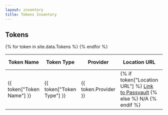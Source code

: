 ```yaml
---
layout: inventory
title: Tokens Inventory
---
```


<h2>Tokens</h2>
<table  id="token-table">
  <thead>
    <tr>
      <th>Token Name</th>
      <th>Token Type</th>
      <th>Provider</th>
      <th>Location URL</th>
      <th>Scopes Requested</th>
      <th>Access Levels/Permissions</th>
      <th>Ownership/Responsible Teams</th>
      <th>Configuration Details</th>
      <th>Maintenance Procedures</th>
    </tr>
  </thead>
  <tbody>
    {% for token in site.data.Tokens %}
    <tr>
      <td>{{ token["Token Name"] }}</td>
      <td>{{ token["Token Type"] }}</td>
      <td>{{ token.Provider }}</td>
      <td>
        {% if token["Location URL"] %}
          <a href="{{ token["Location URL"] }}" target="_blank">Link to Passvault</a>
        {% else %}
          N/A
        {% endif %}
      </td>
      <td>{{ token["Scopes Requested"] }}</td>
      <td>{{ token["Access Levels/Permissions"] }}</td>
      <td>{{ token["Ownership/Responsible Teams"] }}</td>
      <td>{{ token["Configuration Details"] }}</td>
      <td>{{ token["Maintenance Procedures"] }}</td>
    </tr>
    {% endfor %}
  </tbody>
</table>
